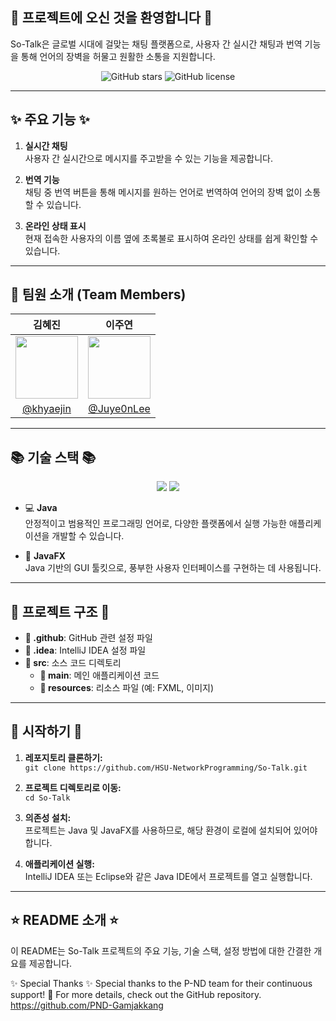 

## 👋 프로젝트에 오신 것을 환영합니다 👋

So-Talk은 글로벌 시대에 걸맞는 채팅 플랫폼으로, 사용자 간 실시간 채팅과 번역 기능을 통해 언어의 장벽을 허물고 원활한 소통을 지원합니다.

<p align="center">
    <img src="https://img.shields.io/github/stars/HSU-NetworkProgramming/So-Talk?style=social" alt="GitHub stars">
    <img src="https://img.shields.io/github/license/HSU-NetworkProgramming/So-Talk" alt="GitHub license">
</p>

---

## ✨ 주요 기능 ✨

1. **실시간 채팅**  
   사용자 간 실시간으로 메시지를 주고받을 수 있는 기능을 제공합니다.

2. **번역 기능**  
   채팅 중 번역 버튼을 통해 메시지를 원하는 언어로 번역하여 언어의 장벽 없이 소통할 수 있습니다. 

3. **온라인 상태 표시**  
   현재 접속한 사용자의 이름 옆에 초록불로 표시하여 온라인 상태를 쉽게 확인할 수 있습니다. 

---

## 👥 팀원 소개 (Team Members)

| 김혜진 | 이주연 |
|:---:|:---:|
| <img src="https://github.com/khyaejin.png" width="100"> | <img src="https://github.com/Juye0nLee.png" width="100"> |
| [@khyaejin](https://github.com/khyaejin) | [@Juye0nLee](https://github.com/Juye0nLee) |

---

## 📚 기술 스택 📚

<p align="center">
    <img src="https://img.shields.io/badge/Java-007396?style=for-the-badge&logo=Java&logoColor=white">
    <img src="https://img.shields.io/badge/JavaFX-007396?style=for-the-badge&logo=Java&logoColor=white">
</p>

- 💻 **Java**  
   안정적이고 범용적인 프로그래밍 언어로, 다양한 플랫폼에서 실행 가능한 애플리케이션을 개발할 수 있습니다.

- 🎨 **JavaFX**  
   Java 기반의 GUI 툴킷으로, 풍부한 사용자 인터페이스를 구현하는 데 사용됩니다.

---

## 📂 프로젝트 구조 📂

- **📁 .github**: GitHub 관련 설정 파일
- **📁 .idea**: IntelliJ IDEA 설정 파일
- **📁 src**: 소스 코드 디렉토리
  - **📁 main**: 메인 애플리케이션 코드
  - **📁 resources**: 리소스 파일 (예: FXML, 이미지)

---

## 🚀 시작하기 🚀

1. **레포지토리 클론하기:**  
   `git clone https://github.com/HSU-NetworkProgramming/So-Talk.git`

2. **프로젝트 디렉토리로 이동:**  
   `cd So-Talk`

3. **의존성 설치:**  
   프로젝트는 Java 및 JavaFX를 사용하므로, 해당 환경이 로컬에 설치되어 있어야 합니다.

4. **애플리케이션 실행:**  
   IntelliJ IDEA 또는 Eclipse와 같은 Java IDE에서 프로젝트를 열고 실행합니다.

---

## ⭐ README 소개 ⭐
이 README는 So-Talk 프로젝트의 주요 기능, 기술 스택, 설정 방법에 대한 간결한 개요를 제공합니다.

✨ Special Thanks ✨
Special thanks to the P-ND team for their continuous support! 🚀
For more details, check out the GitHub repository.
https://github.com/PND-Gamjakkang
